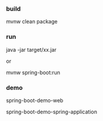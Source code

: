 ### build
mvnw clean package

### run
java -jar target/xx.jar

or 

mvnw spring-boot:run

### demo

spring-boot-demo-web

spring-boot-demo-spring-application



